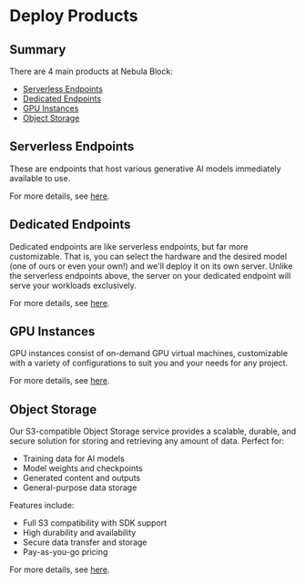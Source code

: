 # Deploy Products

## Summary

There are 4 main products at Nebula Block:
- [Serverless Endpoints](../Serverless_Endpoints/Overview.md)
- [Dedicated Endpoints](../Dedicated_Endpoints/Overview.md)
- [GPU Instances](../GPU_Instances/Overview.md)
- [Object Storage](../Object_Storage/Overview.md)

## Serverless Endpoints

These are endpoints that host various generative AI models immediately available to use. 

For more details, see [here](../Serverless_Endpoints/Overview.md).

## Dedicated Endpoints

Dedicated endpoints are like serverless endpoints, but far more customizable. That is, you can select the hardware and the desired model (one of ours or even your own!) and we'll deploy it on its own server. Unlike the serverless endpoints above, 
the server on your dedicated endpoint will serve your workloads exclusively. 

For more details, see [here](../Dedicated_Endpoints/Overview.md).

## GPU Instances

GPU instances consist of on-demand GPU virtual machines, customizable with a variety of configurations to suit you and your needs for any project.

For more details, see [here](../GPU_Instances/Overview.md).

## Object Storage

Our S3-compatible Object Storage service provides a scalable, durable, and secure solution for storing and retrieving any amount of data. Perfect for:
- Training data for AI models
- Model weights and checkpoints
- Generated content and outputs
- General-purpose data storage

Features include:
- Full S3 compatibility with SDK support
- High durability and availability
- Secure data transfer and storage
- Pay-as-you-go pricing

For more details, see [here](../Object_Storage/Overview.md).

